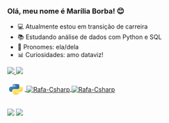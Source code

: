 ### Olá, meu nome é Marília Borba! 😊

- 💻  Atualmente estou em transição de carreira
- 📚  Estudando análise de dados com Python e SQL
- 🌷  Pronomes: ela/dela
- 📊  Curiosidades: amo dataviz!


 <div>
  <a href="https://github.com/mariliafcborba">
  <img height="160em" src="https://github-readme-stats.vercel.app/api?username=mariliafcborba&show_icons=true&theme=dracula&include_all_commits=true&count_private=true"/>
  <img height="130em" src="https://github-readme-stats.vercel.app/api/top-langs/?username=mariliafcborba&layout=compact&langs_count=16&theme=dracula"/>
</div>
  
<div style="display: inline_block"><br>
  <img align="center" alt="Rafa-Python" height="30" width="40" src="https://raw.githubusercontent.com/devicons/devicon/master/icons/python/python-original.svg">
  <img align="center" alt="Rafa-Csharp" height="30" width="40" src="https://logospng.org/download/mysql/mysql-2048.png">   
   <img align="center" alt="Rafa-Csharp" height="30" width="40" src="https://upload.wikimedia.org/wikipedia/commons/thumb/c/cf/New_Power_BI_Logo.svg/1200px-New_Power_BI_Logo.svg.png">      
</div>
  
##

<div> 
  <a href = "mailto:mariliafcborba@gmail.com"><img src="https://img.shields.io/badge/-Gmail-%23333?style=for-the-badge&logo=gmail&logoColor=white" target="_blank"></a>
  <a href="https://www.linkedin.com/in/mariliafcborba" target="_blank"><img src="https://img.shields.io/badge/-LinkedIn-%230077B5?style=for-the-badge&logo=linkedin&logoColor=white" target="_blank"></a> 
</div>
